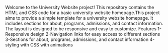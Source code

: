 Welcome to the University Website project! This repository contains the HTML and CSS code for a basic university website homepage.This project aims to provide a simple template for a university website homepage. It includes sections for about, programs, admissions, and contact information. The layout is designed to be responsive and easy to customize.
Features
1-Responsive design
2-Navigation links for easy access to different sections
3-Sections for about, programs, admissions, and contact information
4-styling with CSS with animations
